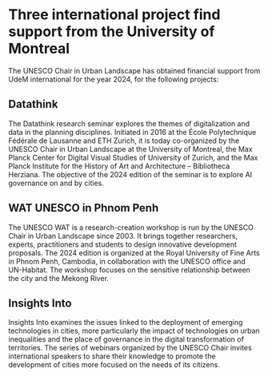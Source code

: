 # Three international project find support from the University of Montreal

The UNESCO Chair in Urban Landscape has obtained financial support from UdeM international for the year 2024, for the following projects:

## Datathink
The Datathink research seminar explores the themes of digitalization and data in the planning disciplines. Initiated in 2016 at the École Polytechnique Fédérale de Lausanne and ETH Zurich, it is today co-organized by the UNESCO Chair in Urban Landscape at the University of Montreal, the Max Planck Center for Digital Visual Studies of University of Zurich, and the Max Planck Institute for the History of Art and Architecture – Bibliotheca Herziana. The objective of the 2024 edition of the seminar is to explore AI governance on and by cities.

## WAT UNESCO in Phnom Penh
The UNESCO WAT is a research-creation workshop is run by the UNESCO Chair in Urban Landscape since 2003. It brings together researchers, experts, practitioners and students to design innovative development proposals. The 2024 edition is organized at the Royal University of Fine Arts in Phnom Penh, Cambodia, in collaboration with the UNESCO office and UN-Habitat. The workshop focuses on the sensitive relationship between the city and the Mekong River.

## Insights Into
Insights Into examines the issues linked to the deployment of emerging technologies in cities, more particularly the impact of technologies on urban inequalities and the place of governance in the digital transformation of territories. The series of webinars organized by the UNESCO Chair invites international speakers to share their knowledge to promote the development of cities more focused on the needs of its citizens.